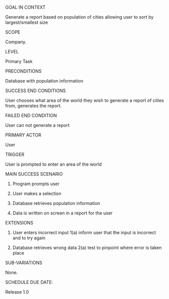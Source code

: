 

GOAL IN CONTEXT

Generate a report based on population of cities allowing user to sort by largest/smallest size

SCOPE

Company.

LEVEL

Primary Task

PRECONDITIONS

Database with population information

SUCCESS END CONDITIONS

User chooses what area of the world they wish to generate a report of cities from, generates the report.

FAILED END CONDITION

User can not generate a report

PRIMARY ACTOR

User

TRIGGER

User is prompted to enter an area of the world

MAIN SUCCESS SCENARIO

1. Program prompts user

2. User makes a selection

3. Database retrieves population information

4. Data is written on screen in a report for the user

EXTENSIONS

1. User enters incorrect input
	1(a) inform user that the input is incorrect and to try again

2. Database retrieves wrong data
	2(a) test to pinpoint where error is taken place

SUB-VARIATIONS

None.

SCHEDULE DUE DATE:

Release 1.0

